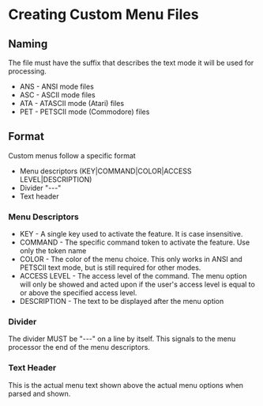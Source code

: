 # Creating Custom Menu Files

## Naming

The file must have the suffix that describes the text mode it will be used for processing.

* ANS - ANSI mode files
* ASC - ASCII mode files
* ATA - ATASCII mode (Atari) files
* PET - PETSCII mode (Commodore) files

## Format

Custom menus follow a specific format

* Menu descriptors (KEY|COMMAND|COLOR|ACCESS LEVEL|DESCRIPTION)
* Divider "---"
* Text header

### Menu Descriptors

* KEY          - A single key used to activate the feature.  It is case insensitive.
* COMMAND      - The specific command token to activate the feature.  Use only the token name
* COLOR        - The color of the menu choice.  This only works in ANSI and PETSCII text mode, but is still required for other modes.
* ACCESS LEVEL - The access level of the command.  The menu option will only be showed and acted upon if the user's access level is equal to or above the specified access level.
* DESCRIPTION  - The text to be displayed after the menu option

### Divider

The divider MUST be "---" on a line by itself.  This signals to the menu processor the end of the menu descriptors.

### Text Header

This is the actual menu text shown above the actual menu options when parsed and shown.
